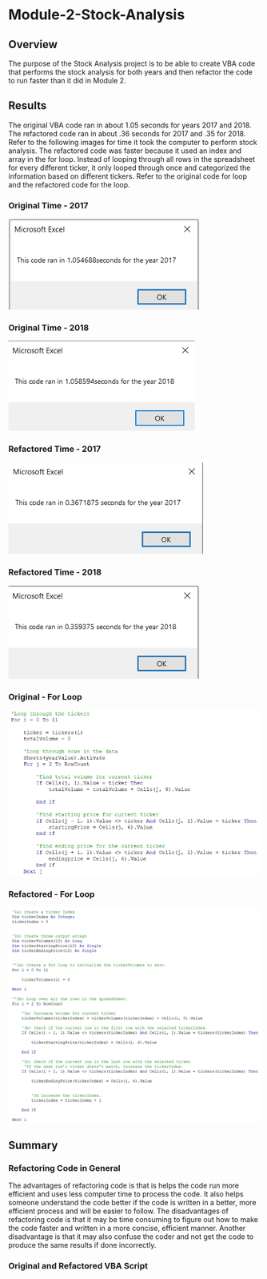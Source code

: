 # Module-2-Stock-Analysis

## Overview
The purpose of the Stock Analysis project is to be able to create VBA code that performs the stock analysis for both years and then refactor the code to run faster than it did in Module 2.

## Results 
The original VBA code ran in about 1.05 seconds for years 2017 and 2018. The refactored code ran in about .36 seconds for 2017 and .35 for 2018. Refer to the following images for time it took the computer to perform stock analysis. The refactored code was faster because it used an index and array in the for loop. Instead of looping through all rows in the spreadsheet for every different ticker, it only looped through once and categorized the information based on different tickers. Refer to the original code for loop and the refactored code for the loop.

### Original Time - 2017
![image](https://github.com/cstern28/Module-2-Stock-Analysis/blob/main/Resources/Original_2017.png)

### Original Time - 2018
![image](https://github.com/cstern28/Module-2-Stock-Analysis/blob/main/Resources/Original_2018.png)

### Refactored Time - 2017
![image](https://github.com/cstern28/Module-2-Stock-Analysis/blob/main/Resources/Refactored_2017.png)

### Refactored Time - 2018
![image](https://github.com/cstern28/Module-2-Stock-Analysis/blob/main/Resources/Refactored_2018.png)

### Original - For Loop
![image](https://github.com/cstern28/Module-2-Stock-Analysis/blob/main/Resources/Original_ForLoop.png)

### Refactored - For Loop
![image](https://github.com/cstern28/Module-2-Stock-Analysis/blob/main/Resources/Refactored_ForLoop.png)

## Summary 

### Refactoring Code in General
The advantages of refactoring code is that is helps the code run more efficient and uses less computer time to process the code. It also helps someone understand the code better if the code is written in a better, more efficient process and will be easier to follow. The disadvantages of refactoring code is that it may be time consuming to figure out how to make the code faster and written in a more concise, efficient manner. Another disadvantage is that it may also confuse the coder and not get the code to produce the same results if done incorrectly.

### Original and Refactored VBA Script


